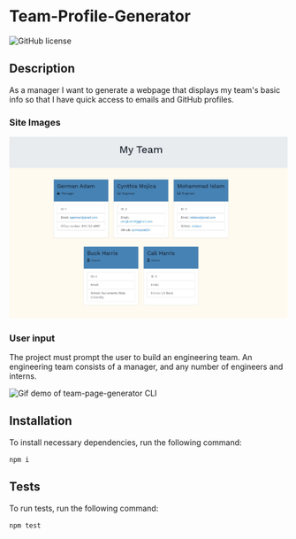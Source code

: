 # Team-Profile-Generator

![GitHub license](https://img.shields.io/badge/license-MIT-blue.svg)

## Description

As a manager I want to generate a webpage that displays my team's basic info so that I have quick access to emails and GitHub profiles.

### Site Images

![Gif demo of README-generator](assets/homework-screenshot.jpg)

### User input

The project must prompt the user to build an engineering team. An engineering
team consists of a manager, and any number of engineers and interns.

![Gif demo of team-page-generator CLI](assets/homework-demo.gif)

## Installation

To install necessary dependencies, run the following command:

```
npm i
```

## Tests

To run tests, run the following command:

```
npm test
```

